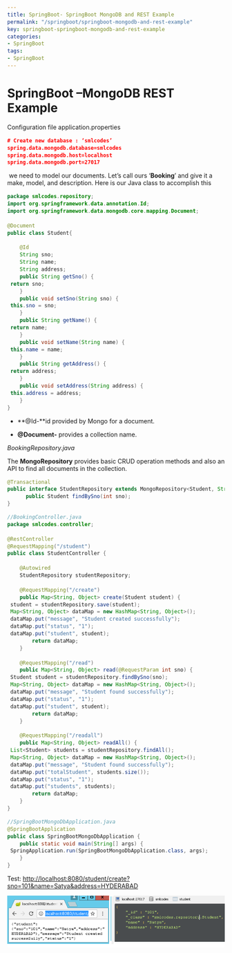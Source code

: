 ```yaml
---
title: SpringBoot- SpringBoot MongoDB and REST Example
permalink: "/springboot/springboot-mongodb-and-rest-example"
key: springboot-springboot-mongodb-and-rest-example
categories:
- SpringBoot
tags:
- SpringBoot
---
```


SpringBoot –MongoDB REST Example
===================================

Configuration file application.properties
```json
# Create new database : ‘smlcodes’
spring.data.mongodb.database=smlcodes
spring.data.mongodb.host=localhost
spring.data.mongodb.port=27017
```

 we need to model our documents. Let’s call ours ‘**Booking**’ and give it a
make, model, and description. Here is our Java class to accomplish this
```java
package smlcodes.repository;
import org.springframework.data.annotation.Id;
import org.springframework.data.mongodb.core.mapping.Document;

@Document
public class Student{

	@Id
	String sno;
	String name;
	String address;
	public String getSno() {
 return sno;
	}
	public void setSno(String sno) {
 this.sno = sno;
	}
	public String getName() {
 return name;
	}
	public void setName(String name) {
 this.name = name;
	}
	public String getAddress() {
 return address;
	}
	public void setAddress(String address) {
 this.address = address;
	}	
}
```

-   **@Id-**id provided by Mongo for a document.

-   **@Document-** provides a collection name.


*BookingRepository.java*

The **MongoRepository** provides basic CRUD operation methods and also an API to
find all documents in the collection.
```java
@Transactional
public interface StudentRepository extends MongoRepository<Student, String> { 
	  public Student findBySno(int sno);
}
```

```java
//BookingController.java
package smlcodes.controller;

@RestController
@RequestMapping("/student")
public class StudentController {
	
	@Autowired
	StudentRepository studentRepository;
	
	@RequestMapping("/create")
	public Map<String, Object> create(Student student) {
 student = studentRepository.save(student);
 Map<String, Object> dataMap = new HashMap<String, Object>();
 dataMap.put("message", "Student created successfully");
 dataMap.put("status", "1");
 dataMap.put("student", student);
	    return dataMap;
	}
	
	@RequestMapping("/read")
	public Map<String, Object> read(@RequestParam int sno) {
 Student student = studentRepository.findBySno(sno);
 Map<String, Object> dataMap = new HashMap<String, Object>();
 dataMap.put("message", "Student found successfully");
 dataMap.put("status", "1");
 dataMap.put("student", student);
	    return dataMap;
	}
	
	@RequestMapping("/readall")
	public Map<String, Object> readAll() {
 List<Student> students = studentRepository.findAll();
 Map<String, Object> dataMap = new HashMap<String, Object>();
 dataMap.put("message", "Student found successfully");
 dataMap.put("totalStudent", students.size());
 dataMap.put("status", "1");
 dataMap.put("students", students);
	    return dataMap;
	}
}
```

```java
//SpringBootMongoDbApplication.java
@SpringBootApplication
public class SpringBootMongoDbApplication {
	public static void main(String[] args) {
 SpringApplication.run(SpringBootMongoDbApplication.class, args);
	}
}
```

Test: <http://localhost:8080/student/create?sno=101&name=Satya&address=HYDERABAD>

![E:\\Users\\satyacodes\\Pictures\\12.png](media/c70512bf15a5c67d40d624640bab02f7.png)

